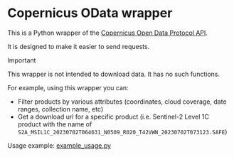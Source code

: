 # Copernicus OData wrapper

This is a Python wrapper of
the [Copernicus Open Data Protocol API](https://documentation.dataspace.copernicus.eu/APIs/OData.html).

It is designed to make it easier to send requests.

> [!IMPORTANT]
> This wrapper is not intended to download data. It has no such functions.

For example, using this wrapper you can:

- Filter products by various attributes (coordinates, cloud coverage, date ranges, collection name, etc)
- Get a download url for a specific product (i.e. Sentinel-2 Level 1C product with the name
  of `S2A_MSIL1C_20230702T064631_N0509_R020_T42VWN_20230702T073123.SAFE`)

Usage example: [example_usage.py](/examples/example_usage.py)

<!-- This content will not appear in the rendered Markdown

**This is bold text**
_This text is italicized_
> Text that is a quote

![Screenshot of a comment on a GitHub issue showing an image, added in the Markdown, of an Octocat smiling and raising a tentacle.](https://myoctocat.com/assets/images/base-octocat.svg)
 -->

